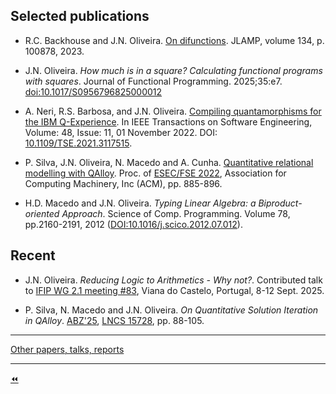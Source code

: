 ## Selected publications

* R.C. Backhouse and J.N. Oliveira. [On difunctions](https://www.sciencedirect.com/science/article/pii/S2352220823000329). JLAMP, volume 134, p. 100878, 2023.

* J.N. Oliveira. *How much is in a square? Calculating functional programs with squares*. Journal of Functional Programming. 2025;35:e7. [doi:10.1017/S0956796825000012](https://www.cambridge.org/core/journals/journal-of-functional-programming/article/how-much-is-in-a-square-calculating-functional-programs-with-squares/F48258008F47DC9F53AA2E61B4E511A7)

* A. Neri, R.S. Barbosa, and J.N. Oliveira. [Compiling quantamorphisms for the IBM Q-Experience](https://ieeexplore.ieee.org/document/9557827). In IEEE Transactions on Software Engineering, Volume: 48, Issue: 11, 01 November 2022. DOI: [10.1109/TSE.2021.3117515](https://ieeexplore.ieee.org/document/9557827).

* P. Silva, J.N. Oliveira, N. Macedo and A. Cunha. [Quantitative relational modelling with QAlloy](https://2022.esec-fse.org/track/fse-2022-research-papers#event-overview). Proc. of [ESEC/FSE 2022](https://2022.esec-fse.org/), Association for Computing Machinery, Inc (ACM), pp. 885-896.
<!--  A [Singapore](https://nus.edu.sg/oam/virtual-tour/utown/), Mon 14 - Fri 18 November 2022. -->

* H.D. Macedo and J.N. Oliveira. <em>Typing Linear Algebra: a Biproduct-oriented Approach</em>. Science of Comp. Programming. Volume 78, pp.2160-2191, 2012 ([DOI:10.1016/j.scico.2012.07.012](http://dx.doi.org/10.1016/j.scico.2012.07.012)).


## Recent

* J.N. Oliveira. <em>Reducing Logic to Arithmetics - Why not?</em>. Contributed talk to [IFIP WG 2.1 meeting #83](https://ifipwg21wiki.cs.kuleuven.be/wiki/index.php/Portugal2025#Technical_presentations_in_scheduled_order), Viana do Castelo, Portugal, 8-12 Sept. 2025.
 
* P. Silva, N. Macedo and J.N. Oliveira. *On Quantitative Solution Iteration in QAlloy*. [ABZ'25](https://abz-conf.org/site/2025/program/), [LNCS 15728](https://link.springer.com/chapter/10.1007/978-3-031-94533-5_6), pp. 88-105.


---

[Other papers, talks, reports](./publications.md)

---

[⏪](https://www.di.uminho.pt/~jno/sitedi/nm_88.html)

